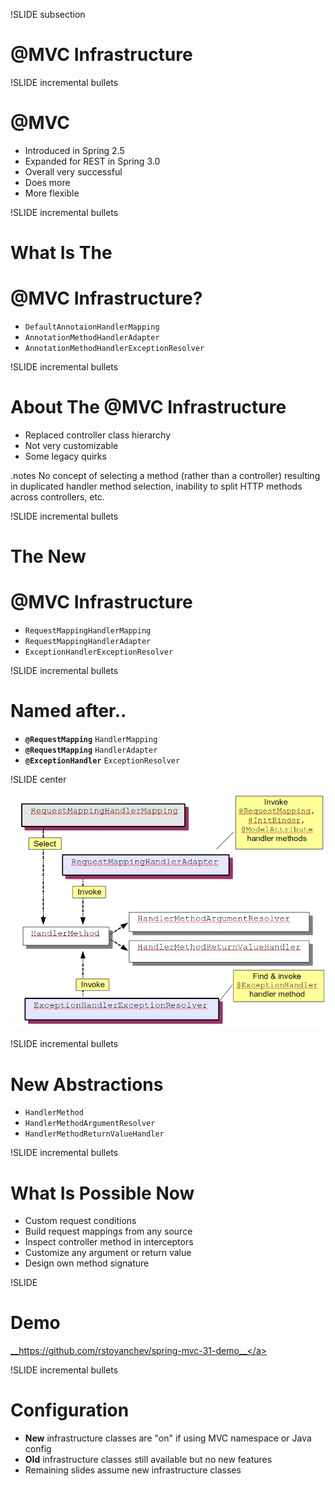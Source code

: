 
!SLIDE subsection
# @MVC Infrastructure

!SLIDE incremental bullets
# @MVC

* Introduced in Spring 2.5
* Expanded for REST in Spring 3.0
* Overall very successful
* Does more
* More flexible

!SLIDE incremental bullets
# What Is The
# @MVC Infrastructure?

* `DefaultAnnotaionHandlerMapping`
* `AnnotationMethodHandlerAdapter`
* `AnnotationMethodHandlerExceptionResolver`

!SLIDE incremental bullets
# About The @MVC Infrastructure

* Replaced controller class hierarchy
* Not very customizable
* Some legacy quirks

.notes No concept of selecting a method (rather than a controller) resulting in duplicated handler method selection, inability to split HTTP methods across controllers, etc.

!SLIDE incremental bullets
# The New 
# @MVC Infrastructure

* `RequestMappingHandlerMapping`
* `RequestMappingHandlerAdapter`
* `ExceptionHandlerExceptionResolver`

!SLIDE incremental bullets
# Named after..

* __`@RequestMapping`__ `HandlerMapping`
* __`@RequestMapping`__ `HandlerAdapter`
* __`@ExceptionHandler`__ `ExceptionResolver`

!SLIDE center

![support-classes.png](support-classes.png)

!SLIDE incremental bullets
# New Abstractions

* `HandlerMethod`
* `HandlerMethodArgumentResolver`
* `HandlerMethodReturnValueHandler`

!SLIDE incremental bullets
# What Is Possible Now

* Custom request conditions
* Build request mappings from any source
* Inspect controller method in interceptors
* Customize any argument or return value
* Design own method signature

!SLIDE
# Demo 

<a href="https://github.com/rstoyanchev/spring-mvc-31-demo">__https://github.com/rstoyanchev/spring-mvc-31-demo__</a>

!SLIDE incremental bullets
# Configuration

* __New__ infrastructure classes are "on" if using MVC namespace or Java config
* __Old__ infrastructure classes still available but no new features
* Remaining slides assume new infrastructure classes



